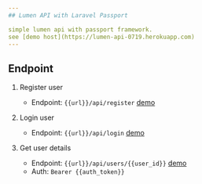 ```yaml
---
## Lumen API with Laravel Passport

simple lumen api with passport framework.
see [demo host](https://lumen-api-0719.herokuapp.com)
---
```


## Endpoint

1.  Register user

    - Endpoint: `{{url}}/api/register`
      [demo](https://lumen-api-0719.herokuapp.com/api/register)

2.  Login user

    - Endpoint: `{{url}}/api/login`
      [demo](https://lumen-api-0719.herokuapp.com/api/login)

3.  Get user details

    - Endpoint: `{{url}}/api/users/{{user_id}}`
      [demo](https://lumen-api-0719.herokuapp.com/api/users/1)
    - Auth: `Bearer {{auth_token}}`

